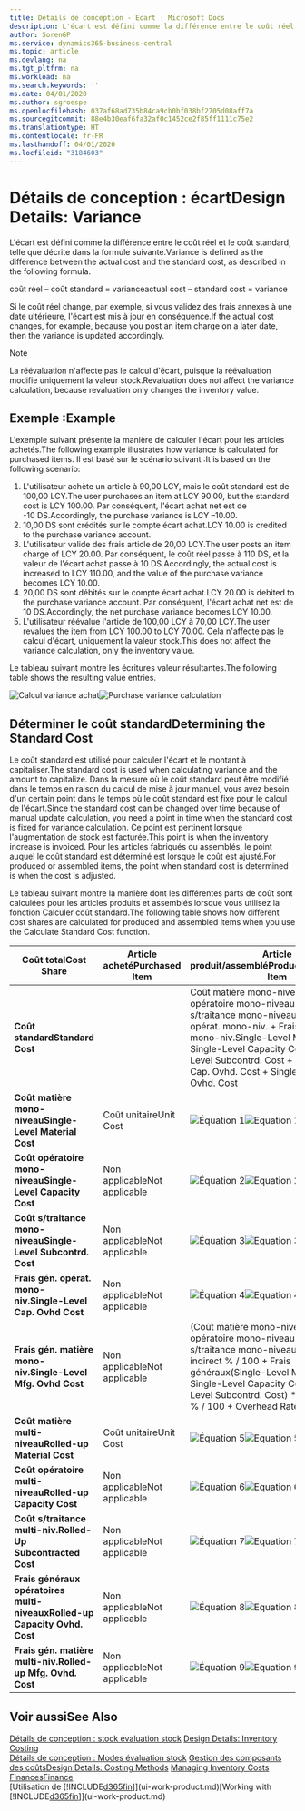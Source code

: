 ```yaml
---
title: Détails de conception - Ecart | Microsoft Docs
description: L'écart est défini comme la différence entre le coût réel et le coût standard, telle que décrite dans la formule suivante.
author: SorenGP
ms.service: dynamics365-business-central
ms.topic: article
ms.devlang: na
ms.tgt_pltfrm: na
ms.workload: na
ms.search.keywords: ''
ms.date: 04/01/2020
ms.author: sgroespe
ms.openlocfilehash: 037af68ad735b84ca9cb0bf038bf2705d08aff7a
ms.sourcegitcommit: 88e4b30eaf6fa32af0c1452ce2f85ff1111c75e2
ms.translationtype: HT
ms.contentlocale: fr-FR
ms.lasthandoff: 04/01/2020
ms.locfileid: "3184603"
---
```

# <a name="design-details-variance"></a><span data-ttu-id="9afa9-103">Détails de conception : écart</span><span class="sxs-lookup"><span data-stu-id="9afa9-103">Design Details: Variance</span></span>
<span data-ttu-id="9afa9-104">L'écart est défini comme la différence entre le coût réel et le coût standard, telle que décrite dans la formule suivante.</span><span class="sxs-lookup"><span data-stu-id="9afa9-104">Variance is defined as the difference between the actual cost and the standard cost, as described in the following formula.</span></span>  

 <span data-ttu-id="9afa9-105">coût réel – coût standard = variance</span><span class="sxs-lookup"><span data-stu-id="9afa9-105">actual cost – standard cost = variance</span></span>  

 <span data-ttu-id="9afa9-106">Si le coût réel change, par exemple, si vous validez des frais annexes à une date ultérieure, l'écart est mis à jour en conséquence.</span><span class="sxs-lookup"><span data-stu-id="9afa9-106">If the actual cost changes, for example, because you post an item charge on a later date, then the variance is updated accordingly.</span></span>  

> [!NOTE]  
>  <span data-ttu-id="9afa9-107">La réévaluation n'affecte pas le calcul d'écart, puisque la réévaluation modifie uniquement la valeur stock.</span><span class="sxs-lookup"><span data-stu-id="9afa9-107">Revaluation does not affect the variance calculation, because revaluation only changes the inventory value.</span></span>  

## <a name="example"></a><span data-ttu-id="9afa9-108">Exemple :</span><span class="sxs-lookup"><span data-stu-id="9afa9-108">Example</span></span>  
 <span data-ttu-id="9afa9-109">L'exemple suivant présente la manière de calculer l'écart pour les articles achetés.</span><span class="sxs-lookup"><span data-stu-id="9afa9-109">The following example illustrates how variance is calculated for purchased items.</span></span> <span data-ttu-id="9afa9-110">Il est basé sur le scénario suivant :</span><span class="sxs-lookup"><span data-stu-id="9afa9-110">It is based on the following scenario:</span></span>  

1.  <span data-ttu-id="9afa9-111">L'utilisateur achète un article à 90,00 LCY, mais le coût standard est de 100,00 LCY.</span><span class="sxs-lookup"><span data-stu-id="9afa9-111">The user purchases an item at LCY 90.00, but the standard cost is LCY 100.00.</span></span> <span data-ttu-id="9afa9-112">Par conséquent, l'écart achat net est de -10 DS.</span><span class="sxs-lookup"><span data-stu-id="9afa9-112">Accordingly, the purchase variance is LCY –10.00.</span></span>  
2.  <span data-ttu-id="9afa9-113">10,00 DS sont crédités sur le compte écart achat.</span><span class="sxs-lookup"><span data-stu-id="9afa9-113">LCY 10.00 is credited to the purchase variance account.</span></span>  
3.  <span data-ttu-id="9afa9-114">L'utilisateur valide des frais article de 20,00 LCY.</span><span class="sxs-lookup"><span data-stu-id="9afa9-114">The user posts an item charge of LCY 20.00.</span></span> <span data-ttu-id="9afa9-115">Par conséquent, le coût réel passe à 110 DS, et la valeur de l'écart achat passe à 10 DS.</span><span class="sxs-lookup"><span data-stu-id="9afa9-115">Accordingly, the actual cost is increased to LCY 110.00, and the value of the purchase variance becomes LCY 10.00.</span></span>  
4.  <span data-ttu-id="9afa9-116">20,00 DS sont débités sur le compte écart achat.</span><span class="sxs-lookup"><span data-stu-id="9afa9-116">LCY 20.00 is debited to the purchase variance account.</span></span> <span data-ttu-id="9afa9-117">Par conséquent, l'écart achat net est de 10 DS.</span><span class="sxs-lookup"><span data-stu-id="9afa9-117">Accordingly, the net purchase variance becomes LCY 10.00.</span></span>  
5.  <span data-ttu-id="9afa9-118">L'utilisateur réévalue l'article de 100,00 LCY à 70,00 LCY.</span><span class="sxs-lookup"><span data-stu-id="9afa9-118">The user revalues the item from LCY 100.00 to LCY 70.00.</span></span> <span data-ttu-id="9afa9-119">Cela n'affecte pas le calcul d'écart, uniquement la valeur stock.</span><span class="sxs-lookup"><span data-stu-id="9afa9-119">This does not affect the variance calculation, only the inventory value.</span></span>  

 <span data-ttu-id="9afa9-120">Le tableau suivant montre les écritures valeur résultantes.</span><span class="sxs-lookup"><span data-stu-id="9afa9-120">The following table shows the resulting value entries.</span></span>  

 <span data-ttu-id="9afa9-121">![Calcul variance achat](media/design_details_inventory_costing_11_purchase_variance.png "Calcul variance achat")</span><span class="sxs-lookup"><span data-stu-id="9afa9-121">![Purchase variance calculation](media/design_details_inventory_costing_11_purchase_variance.png "Purchase variance calculation")</span></span>  

## <a name="determining-the-standard-cost"></a><span data-ttu-id="9afa9-122">Déterminer le coût standard</span><span class="sxs-lookup"><span data-stu-id="9afa9-122">Determining the Standard Cost</span></span>  
 <span data-ttu-id="9afa9-123">Le coût standard est utilisé pour calculer l'écart et le montant à capitaliser.</span><span class="sxs-lookup"><span data-stu-id="9afa9-123">The standard cost is used when calculating variance and the amount to capitalize.</span></span> <span data-ttu-id="9afa9-124">Dans la mesure où le coût standard peut être modifié dans le temps en raison du calcul de mise à jour manuel, vous avez besoin d'un certain point dans le temps où le coût standard est fixe pour le calcul de l'écart.</span><span class="sxs-lookup"><span data-stu-id="9afa9-124">Since the standard cost can be changed over time because of manual update calculation, you need a point in time when the standard cost is fixed for variance calculation.</span></span> <span data-ttu-id="9afa9-125">Ce point est pertinent lorsque l'augmentation de stock est facturée.</span><span class="sxs-lookup"><span data-stu-id="9afa9-125">This point is when the inventory increase is invoiced.</span></span> <span data-ttu-id="9afa9-126">Pour les articles fabriqués ou assemblés, le point auquel le coût standard est déterminé est lorsque le coût est ajusté.</span><span class="sxs-lookup"><span data-stu-id="9afa9-126">For produced or assembled items, the point when standard cost is determined is when the cost is adjusted.</span></span>  

 <span data-ttu-id="9afa9-127">Le tableau suivant montre la manière dont les différentes parts de coût sont calculées pour les articles produits et assemblés lorsque vous utilisez la fonction Calculer coût standard.</span><span class="sxs-lookup"><span data-stu-id="9afa9-127">The following table shows how different cost shares are calculated for produced and assembled items when you use the Calculate Standard Cost function.</span></span>  

|<span data-ttu-id="9afa9-128">Coût total</span><span class="sxs-lookup"><span data-stu-id="9afa9-128">Cost Share</span></span>|<span data-ttu-id="9afa9-129">Article acheté</span><span class="sxs-lookup"><span data-stu-id="9afa9-129">Purchased Item</span></span>|<span data-ttu-id="9afa9-130">Article produit/assemblé</span><span class="sxs-lookup"><span data-stu-id="9afa9-130">Produced/Assembled Item</span></span>|  
|----------------|--------------------|------------------------------|  
|<span data-ttu-id="9afa9-131">**Coût standard**</span><span class="sxs-lookup"><span data-stu-id="9afa9-131">**Standard Cost**</span></span>||<span data-ttu-id="9afa9-132">Coût matière mono-niveau + Coût opératoire mono-niveau + Coût s/traitance mono-niveau + Frais gén. opérat. mono-niv. + Frais gén. matière mono-niv.</span><span class="sxs-lookup"><span data-stu-id="9afa9-132">Single-Level Material Cost + Single-Level Capacity Cost + Single-Level Subcontrd. Cost + Single-Level Cap. Ovhd. Cost + Single-Level Mfg. Ovhd. Cost</span></span>|  
|<span data-ttu-id="9afa9-133">**Coût matière mono-niveau**</span><span class="sxs-lookup"><span data-stu-id="9afa9-133">**Single-Level Material Cost**</span></span>|<span data-ttu-id="9afa9-134">Coût unitaire</span><span class="sxs-lookup"><span data-stu-id="9afa9-134">Unit Cost</span></span>|<span data-ttu-id="9afa9-135">![Équation 1](media/design_details_inventory_costing_11_equation_1.png "Équation 1")</span><span class="sxs-lookup"><span data-stu-id="9afa9-135">![Equation 1](media/design_details_inventory_costing_11_equation_1.png "Equation 1")</span></span>|  
|<span data-ttu-id="9afa9-136">**Coût opératoire mono-niveau**</span><span class="sxs-lookup"><span data-stu-id="9afa9-136">**Single-Level Capacity Cost**</span></span>|<span data-ttu-id="9afa9-137">Non applicable</span><span class="sxs-lookup"><span data-stu-id="9afa9-137">Not applicable</span></span>|<span data-ttu-id="9afa9-138">![Équation 2](media/design_details_inventory_costing_11_equation_2.png "Équation 2")</span><span class="sxs-lookup"><span data-stu-id="9afa9-138">![Equation 2](media/design_details_inventory_costing_11_equation_2.png "Equation 2")</span></span>|  
|<span data-ttu-id="9afa9-139">**Coût s/traitance mono-niveau**</span><span class="sxs-lookup"><span data-stu-id="9afa9-139">**Single-Level Subcontrd. Cost**</span></span>|<span data-ttu-id="9afa9-140">Non applicable</span><span class="sxs-lookup"><span data-stu-id="9afa9-140">Not applicable</span></span>|<span data-ttu-id="9afa9-141">![Équation 3](media/design_details_inventory_costing_11_equation_3.png "Équation 3")</span><span class="sxs-lookup"><span data-stu-id="9afa9-141">![Equation 3](media/design_details_inventory_costing_11_equation_3.png "Equation 3")</span></span>|  
|<span data-ttu-id="9afa9-142">**Frais gén. opérat. mono-niv.**</span><span class="sxs-lookup"><span data-stu-id="9afa9-142">**Single-Level Cap. Ovhd Cost**</span></span>|<span data-ttu-id="9afa9-143">Non applicable</span><span class="sxs-lookup"><span data-stu-id="9afa9-143">Not applicable</span></span>|<span data-ttu-id="9afa9-144">![Équation 4](media/design_details_inventory_costing_11_equation_4.png "Équation 4")</span><span class="sxs-lookup"><span data-stu-id="9afa9-144">![Equation 4](media/design_details_inventory_costing_11_equation_4.png "Equation 4")</span></span>|  
|<span data-ttu-id="9afa9-145">**Frais gén. matière mono-niv.**</span><span class="sxs-lookup"><span data-stu-id="9afa9-145">**Single-Level Mfg. Ovhd Cost**</span></span>|<span data-ttu-id="9afa9-146">Non applicable</span><span class="sxs-lookup"><span data-stu-id="9afa9-146">Not applicable</span></span>|<span data-ttu-id="9afa9-147">(Coût matière mono-niveau + Coût opératoire mono-niveau + Coût s/traitance mono-niveau) \* Coût indirect % / 100 + Frais généraux</span><span class="sxs-lookup"><span data-stu-id="9afa9-147">(Single-Level Material Cost + Single-Level Capacity Cost + Single-Level Subcontrd. Cost) \* Indirect Cost % / 100 + Overhead Rate</span></span>|  
|<span data-ttu-id="9afa9-148">**Coût matière multi-niveau**</span><span class="sxs-lookup"><span data-stu-id="9afa9-148">**Rolled-up Material Cost**</span></span>|<span data-ttu-id="9afa9-149">Coût unitaire</span><span class="sxs-lookup"><span data-stu-id="9afa9-149">Unit Cost</span></span>|<span data-ttu-id="9afa9-150">![Équation 5](media/design_details_inventory_costing_11_equation_5.png "Équation 5")</span><span class="sxs-lookup"><span data-stu-id="9afa9-150">![Equation 5](media/design_details_inventory_costing_11_equation_5.png "Equation 5")</span></span>|  
|<span data-ttu-id="9afa9-151">**Coût opératoire multi-niveau**</span><span class="sxs-lookup"><span data-stu-id="9afa9-151">**Rolled-up Capacity Cost**</span></span>|<span data-ttu-id="9afa9-152">Non applicable</span><span class="sxs-lookup"><span data-stu-id="9afa9-152">Not applicable</span></span>|<span data-ttu-id="9afa9-153">![Équation 6](media/design_details_inventory_costing_11_equation_6.png "Équation 6")</span><span class="sxs-lookup"><span data-stu-id="9afa9-153">![Equation 6](media/design_details_inventory_costing_11_equation_6.png "Equation 6")</span></span>|  
|<span data-ttu-id="9afa9-154">**Coût s/traitance multi-niv.**</span><span class="sxs-lookup"><span data-stu-id="9afa9-154">**Rolled-Up Subcontracted Cost**</span></span>|<span data-ttu-id="9afa9-155">Non applicable</span><span class="sxs-lookup"><span data-stu-id="9afa9-155">Not applicable</span></span>|<span data-ttu-id="9afa9-156">![Équation 7](media/design_details_inventory_costing_11_equation_7.png "Équation 7")</span><span class="sxs-lookup"><span data-stu-id="9afa9-156">![Equation 7](media/design_details_inventory_costing_11_equation_7.png "Equation 7")</span></span>|  
|<span data-ttu-id="9afa9-157">**Frais généraux opératoires multi-niveaux**</span><span class="sxs-lookup"><span data-stu-id="9afa9-157">**Rolled-up Capacity Ovhd. Cost**</span></span>|<span data-ttu-id="9afa9-158">Non applicable</span><span class="sxs-lookup"><span data-stu-id="9afa9-158">Not applicable</span></span>|<span data-ttu-id="9afa9-159">![Équation 8](media/design_details_inventory_costing_11_equation_8.png "Équation 8")</span><span class="sxs-lookup"><span data-stu-id="9afa9-159">![Equation 8](media/design_details_inventory_costing_11_equation_8.png "Equation 8")</span></span>|  
|<span data-ttu-id="9afa9-160">**Frais gén. matière multi-niv.**</span><span class="sxs-lookup"><span data-stu-id="9afa9-160">**Rolled-up Mfg. Ovhd. Cost**</span></span>|<span data-ttu-id="9afa9-161">Non applicable</span><span class="sxs-lookup"><span data-stu-id="9afa9-161">Not applicable</span></span>|<span data-ttu-id="9afa9-162">![Équation 9](media/design_details_inventory_costing_11_equation_9.png "Équation 9")</span><span class="sxs-lookup"><span data-stu-id="9afa9-162">![Equation 9](media/design_details_inventory_costing_11_equation_9.png "Equation 9")</span></span>|  

## <a name="see-also"></a><span data-ttu-id="9afa9-163">Voir aussi</span><span class="sxs-lookup"><span data-stu-id="9afa9-163">See Also</span></span>  
 <span data-ttu-id="9afa9-164">[Détails de conception : stock évaluation stock](design-details-inventory-costing.md) </span><span class="sxs-lookup"><span data-stu-id="9afa9-164">[Design Details: Inventory Costing](design-details-inventory-costing.md) </span></span>  
 <span data-ttu-id="9afa9-165">[Détails de conception : Modes évaluation stock](design-details-costing-methods.md) [Gestion des composants des coûts](finance-manage-inventory-costs.md)</span><span class="sxs-lookup"><span data-stu-id="9afa9-165">[Design Details: Costing Methods](design-details-costing-methods.md) [Managing Inventory Costs](finance-manage-inventory-costs.md)</span></span>  
 [<span data-ttu-id="9afa9-166">Finances</span><span class="sxs-lookup"><span data-stu-id="9afa9-166">Finance</span></span>](finance.md)  
 <span data-ttu-id="9afa9-167">[Utilisation de [!INCLUDE[d365fin](includes/d365fin_md.md)]](ui-work-product.md)</span><span class="sxs-lookup"><span data-stu-id="9afa9-167">[Working with [!INCLUDE[d365fin](includes/d365fin_md.md)]](ui-work-product.md)</span></span>
